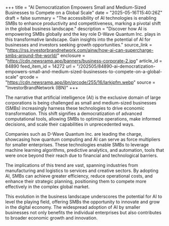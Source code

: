 +++
title = "AI Democratization Empowers Small and Medium-Sized Businesses to Compete on a Global Scale"
date = "2025-05-16T15:40:26Z"
draft = false
summary = "The accessibility of AI technologies is enabling SMBs to enhance productivity and competitiveness, marking a pivotal shift in the global business landscape."
description = "Discover how AI is empowering SMBs globally and the key role D-Wave Quantum Inc. plays in this transformative landscape. Gain insights into the potential of AI for businesses and investors seeking growth opportunities."
source_link = "https://rss.investorbrandnetwork.com/ainw/how-ai-can-supercharge-smbs-around-the-world/"
enclosure = "https://cdn.newsramp.app/banners/business-corporate-2.jpg"
article_id = 84890
feed_item_id = 14272
url = "/202505/84890-ai-democratization-empowers-small-and-medium-sized-businesses-to-compete-on-a-global-scale"
qrcode = "https://cdn.newsramp.app/ibn/qrcode/255/16/larkjpfm.webp"
source = "InvestorBrandNetwork (IBN)"
+++

<p>The narrative that artificial intelligence (AI) is the exclusive domain of large corporations is being challenged as small and medium-sized businesses (SMBs) increasingly harness these technologies to drive economic transformation. This shift signifies a democratization of advanced computational tools, allowing SMBs to optimize operations, make informed decisions, and scale their capabilities in unprecedented ways.</p><p>Companies such as D-Wave Quantum Inc. are leading the charge, showcasing how quantum computing and AI can serve as force multipliers for smaller enterprises. These technologies enable SMBs to leverage machine learning algorithms, predictive analytics, and automation, tools that were once beyond their reach due to financial and technological barriers.</p><p>The implications of this trend are vast, spanning industries from manufacturing and logistics to services and creative sectors. By adopting AI, SMBs can achieve greater efficiency, reduce operational costs, and enhance their strategic planning, positioning them to compete more effectively in the complex global market.</p><p>This evolution in the business landscape underscores the potential for AI to level the playing field, offering SMBs the opportunity to innovate and grow in the digital economy. The widespread adoption of AI by smaller businesses not only benefits the individual enterprises but also contributes to broader economic growth and innovation.</p>